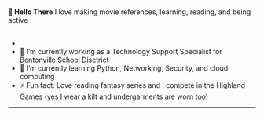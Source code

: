 #
**👋 Hello There**
  I love making movie references, learning, reading, and being active
##
- 
- 👀 I’m currently working as a Technology Support Specialist for Bentonville School Disctrict
- 🌱 I’m currently learning Python, Networking, Security, and cloud computing 
- ⚡ Fun fact: Love reading fantasy series and I compete in the Highland Games (yes I wear a kilt and undergarments are worn too)

 ___________________________________________________________________________________________________________________________________

<!---
jrbethke/jrbethke is a ✨ special ✨ repository because its `README.md` (this file) appears on your GitHub profile.
You can click the Preview link to take a look at your changes.
--->
